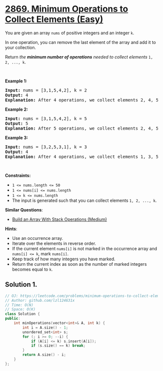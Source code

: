 # [2869. Minimum Operations to Collect Elements (Easy)](https://leetcode.com/problems/minimum-operations-to-collect-elements)

<p>You are given an array <code>nums</code> of positive integers and an integer <code>k</code>.</p>

<p>In one operation, you can remove the last element of the array and add it to your collection.</p>

<p>Return <em>the <strong>minimum number of operations</strong> needed to collect elements</em> <code>1, 2, ..., k</code>.</p>

<p>&nbsp;</p>
<p><strong class="example">Example 1:</strong></p>

<pre>
<strong>Input:</strong> nums = [3,1,5,4,2], k = 2
<strong>Output:</strong> 4
<strong>Explanation:</strong> After 4 operations, we collect elements 2, 4, 5, and 1, in this order. Our collection contains elements 1 and 2. Hence, the answer is 4.
</pre>

<p><strong class="example">Example 2:</strong></p>

<pre>
<strong>Input:</strong> nums = [3,1,5,4,2], k = 5
<strong>Output:</strong> 5
<strong>Explanation:</strong> After 5 operations, we collect elements 2, 4, 5, 1, and 3, in this order. Our collection contains elements 1 through 5. Hence, the answer is 5.
</pre>

<p><strong class="example">Example 3:</strong></p>

<pre>
<strong>Input:</strong> nums = [3,2,5,3,1], k = 3
<strong>Output:</strong> 4
<strong>Explanation:</strong> After 4 operations, we collect elements 1, 3, 5, and 2, in this order. Our collection contains elements 1 through 3. Hence, the answer is 4.
</pre>

<p>&nbsp;</p>
<p><strong>Constraints:</strong></p>

<ul>
	<li><code>1 &lt;= nums.length &lt;= 50</code></li>
	<li><code>1 &lt;= nums[i] &lt;= nums.length</code></li>
	<li><code>1 &lt;= k &lt;= nums.length</code></li>
	<li>The input is generated such that you can collect elements <code>1, 2, ..., k</code>.</li>
</ul>


**Similar Questions**:
* [Build an Array With Stack Operations (Medium)](https://leetcode.com/problems/build-an-array-with-stack-operations)

**Hints**:
* Use an occurrence array.
* Iterate over the elements in reverse order.
* If the current element <code>nums[i]</code> is not marked in the occurrence array and <code>nums[i] &lt;= k</code>, mark <code>nums[i]</code>.
* Keep track of how many integers you have marked.
* Return the current index as soon as the number of marked integers becomes equal to <code>k</code>.

## Solution 1.

```cpp
// OJ: https://leetcode.com/problems/minimum-operations-to-collect-elements
// Author: github.com/lzl124631x
// Time: O(N)
// Space: O(K)
class Solution {
public:
    int minOperations(vector<int>& A, int k) {
        int i = A.size() - 1;
        unordered_set<int> s;
        for (; i >= 0; --i) {
            if (A[i] <= k) s.insert(A[i]);
            if (s.size() == k) break;
        }
        return A.size() - i;
    }
};
```